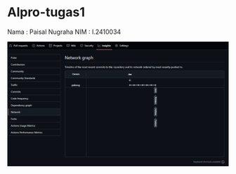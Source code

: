 # Alpro-tugas1
Nama : Paisal Nugraha 
NIM : I.2410034

![alt text](https://github.com/paisnug/Alpro-tugas1/blob/main/Screenshoot%20Network%20Branch.png?raw=true)
